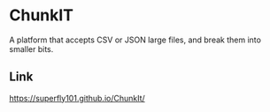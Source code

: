 # ChunkIT
A platform that accepts CSV or JSON large files, and break them into smaller bits.

## Link
https://superfly101.github.io/ChunkIt/
